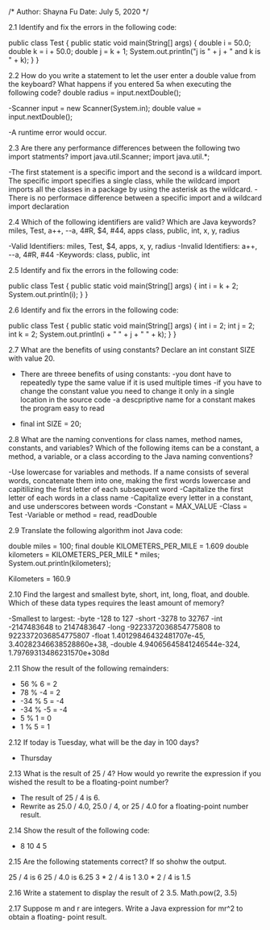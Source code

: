 /*
Author: Shayna Fu
Date: July 5, 2020
*/

2.1
Identify and fix the errors in the following code:

public class Test {
  public static void main(String[] args) {
    double i = 50.0;
    double k = i + 50.0;
    double j = k + 1;
    System.out.println("j is " + j + " and k is " + k);
  }
}

2.2
How do you write a statement to let the user enter a double value from the keyboard?
What happens if you entered 5a when executing the following code?
double radius = input.nextDouble();

-Scanner input = new Scanner(System.in);
 double value = input.nextDouble();

-A runtime error would occur.

2.3
Are there any performance differences between the following two import statments?
import java.util.Scanner;
import java.util.*;

-The first statement is a specific import and the second is a wildcard import. The 
 specific import specifies a single class, while the wildcard import imports all the
 classes in a package by using the asterisk as the wildcard.
-There is no performace difference between a specific import and a wildcard import
 declaration

2.4
Which of the following identifiers are valid? Which are Java keywords?
miles, Test, a++, --a, 4#R, $4, #44, apps
class, public, int, x, y, radius

-Valid Identifiers: miles, Test, $4, apps, x, y, radius
-Invalid Identifiers: a++, --a, 4#R, #44
-Keywords: class, public, int

2.5
Identify and fix the errors in the following code:

public class Test {
  public static void main(String[] args) {
    int i = k + 2;
    System.out.println(i);
  }
}

2.6
Identify and fix the errors in the following code:

public class Test {
  public static void main(String[] args) {
    int i = 2;
    int j = 2;
    int k = 2;
    System.out.println(i + " " + j + " " + k);
  }
}

2.7
What are the benefits of using constants? Declare an int constant SIZE with value 20.

- There are threee benefits of using constants:
  -you dont have to repeatedly type the same value if it is used multiple times
  -if you have to change the constant value you need to change it only in a single
   location in the source code
  -a descpriptive name for a constant makes the program easy to read

- final int SIZE = 20;

2.8
What are the naming conventions for class names, method names, constants, and variables?
Which of the following items can be a constant, a method, a variable, or a class
according to the Java naming conventions?

-Use lowercase for variables and methods. If a name consists of several words, 
concatenate them into one, making the first words lowercase and capitilizing the first
letter of each subsequent word
-Capitalize the first letter of each words in a class name
-Capitalize every letter in a constant, and use underscores between words
 -Constant = MAX_VALUE
 -Class = Test
 -Variable or method = read, readDouble

2.9
Translate the following algorithm inot Java code:

double miles = 100;
final double KILOMETERS_PER_MILE = 1.609
double kilometers = KILOMETERS_PER_MILE * miles;
System.out.println(kilometers);

Kilometers = 160.9

2.10
Find the largest and smallest byte, short, int, long, float, and double. Which of these
data types requires the least amount of memory?

-Smallest to largest:
 -byte -128 to 127
 -short -3278 to 32767
 -int -2147483648 to 2147483647
 -long -9223372036854775808 to 9223372036854775807
 -float 1.40129846432481707e-45,
        3.40282346638528860e+38,
 -double 4.94065645841246544e-324,
         1.79769313486231570e+308d

2.11
Show the result of the following remainders:

- 56 % 6 = 2
- 78 % -4 = 2
- -34 % 5 = -4
- -34 % -5 = -4
- 5 % 1 = 0
- 1 % 5 = 1

2.12
If today is Tuesday, what will be the day in 100 days?
- Thursday

2.13
What is the result of 25 / 4? How would yo rewrite the expression if you wished the
result to be a floating-point number?

- The result of 25 / 4 is 6.
- Rewrite as 25.0 / 4.0, 25.0 / 4, or 25 / 4.0 for a floating-point number result.

2.14
Show the result of the following code:

- 8
  10
  4
  5

2.15
Are the following statements correct? If so shohw the output.

25 / 4 is 6
25 / 4.0 is 6.25
3 * 2 / 4 is 1
3.0 * 2 / 4 is 1.5

2.16
Write a statement to display the result of 2 3.5.
Math.pow(2, 3.5)

2.17
Suppose m and r are integers. Write a Java expression for mr^2 to obtain a floating-
point result.
